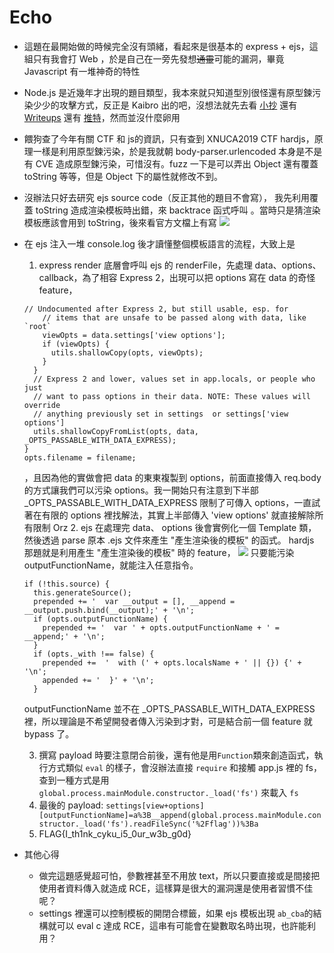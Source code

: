 

# Echo

- 這題在最開始做的時候完全沒有頭緒，看起來是很基本的 express + ejs，這組只有我會打 Web ，於是自己在一旁先發想~~通靈~~可能的漏洞，畢竟 Javascript 有一堆神奇的特性

- Node.js 是近幾年才出現的題目類型，我本來就只知道型別很怪還有原型鍊污染少少的攻擊方式，反正是 Kaibro 出的吧，沒想法就先去看 [小抄](https://github.com/w181496/Web-CTF-Cheatsheet) 還有 [Writeups](https://github.com/w181496/CTF) 還有 [推特](https://twitter.com/kaikaibro)，然而並沒什麼卵用

- 餵狗查了今年有關 CTF 和 js的資訊，只有查到 XNUCA2019 CTF hardjs，原理一樣是利用原型鍊污染，於是我就朝 body-parser.urlencoded 本身是不是有 CVE 造成原型鍊污染，可惜沒有。fuzz 一下是可以弄出 Object 還有覆蓋 toString 等等，但是 Object 下的屬性就修改不到。

- 沒辦法只好去研究 ejs source code（反正其他的題目不會寫）， 我先利用覆蓋 toString 造成渲染模板時出錯，來 backtrace 函式呼叫
。當時只是猜渲染模板應該會用到 toString，後來看官方文檔上有寫 ![](https://i.imgur.com/eh9IfB7.png)

- 在 ejs 注入一堆 console.log 後才讀懂整個模板語言的流程，大致上是 
    1. express render 底層會呼叫 ejs 的 renderFile，先處理 data、options、callback，為了相容 Express 2，出現可以把 options 寫在 data 的奇怪 feature，
    ```
    // Undocumented after Express 2, but still usable, esp. for
        // items that are unsafe to be passed along with data, like `root`
        viewOpts = data.settings['view options'];
        if (viewOpts) {
          utils.shallowCopy(opts, viewOpts);
        }
      }
      // Express 2 and lower, values set in app.locals, or people who just
      // want to pass options in their data. NOTE: These values will override
      // anything previously set in settings  or settings['view options']
      utils.shallowCopyFromList(opts, data, _OPTS_PASSABLE_WITH_DATA_EXPRESS);
    }
    opts.filename = filename;
    ```
    ，且因為他的實做會把 data 的東東複製到 options，前面直接傳入 req.body 的方式讓我們可以污染 options。我一開始只有注意到下半部 _OPTS_PASSABLE_WITH_DATA_EXPRESS 限制了可傳入 options，一直試著在有限的 options 裡找解法，其實上半部傳入 'view options' 就直接解除所有限制 Orz
    2. ejs 在處理完 data、 options 後會實例化一個 Template 類，然後透過 parse 原本 .ejs 文件來產生 "產生渲染後的模板" 的函式。 hardjs 那題就是利用產生 "產生渲染後的模板" 時的 feature，
    ![](https://i.imgur.com/YYMyjBz.png)
    只要能污染 outputFunctionName，就能注入任意指令。
    ```
    if (!this.source) {
      this.generateSource();
      prepended += '  var __output = [], __append = __output.push.bind(__output);' + '\n';
      if (opts.outputFunctionName) {
        prepended += '  var ' + opts.outputFunctionName + ' = __append;' + '\n';
      }
      if (opts._with !== false) {
        prepended +=  '  with (' + opts.localsName + ' || {}) {' + '\n';
        appended += '  }' + '\n';
      }
    ```
    outputFunctionName 並不在 _OPTS_PASSABLE_WITH_DATA_EXPRESS 裡，所以理論是不希望開發者傳入污染到才對，可是結合前一個 feature 就 bypass 了。
    
    3. 撰寫 payload 時要注意閉合前後，還有他是用`Function`類來創造函式，執行方式類似 `eval` 的樣子，會沒辦法直接 `require` 和接觸 app.js 裡的 fs，查到一種方式是用 `global.process.mainModule.constructor._load('fs')` 來載入 `fs`
    4. 最後的 payload: `settings[view+options][outputFunctionName]=a%3B__append(global.process.mainModule.constructor._load('fs').readFileSync('%2Fflag'))%3Ba`
    5. FLAG{I_th1nk_cyku_i5_0ur_w3b_g0d}
- 其他心得
    -  做完這題感覺超可怕，參數裡甚至不用放 text，所以只要直接或是間接把使用者資料傳入就造成 RCE，這樣算是很大的漏洞還是使用者習慣不佳呢？
    - settings 裡還可以控制模板的開閉合標籤，如果 ejs 模板出現 `ab_cba`的結構就可以 eval c 達成 RCE，這串有可能會在變數取名時出現，也許能利用？
    
